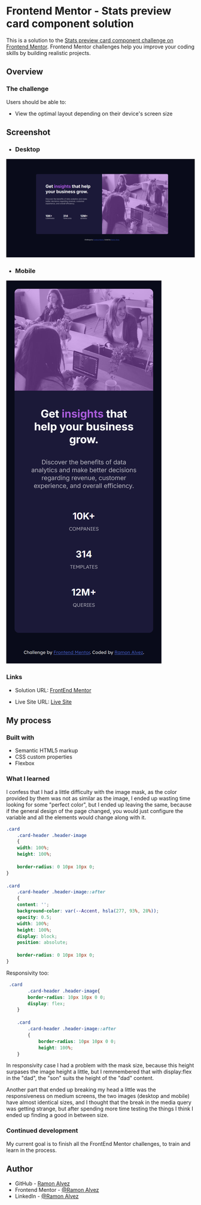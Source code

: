 # Frontend Mentor - Stats preview card component solution

This is a solution to the [Stats preview card component challenge on Frontend Mentor](https://www.frontendmentor.io/challenges/stats-preview-card-component-8JqbgoU62). Frontend Mentor challenges help you improve your coding skills by building realistic projects. 

## Overview

### The challenge

Users should be able to:

- View the optimal layout depending on their device's screen size

## Screenshot

- ### Desktop
![Desktop Preview](./src/screenshots/desktop.PNG)

- ### Mobile
![Mobile Preview](./src/screenshots/mobile.png)


### Links

- Solution URL: [FrontEnd Mentor](https://www.frontendmentor.io/solutions/-html5-e-css-9-newbie-stats-preview-card-J2PP9o9gBZ)

- Live Site URL: [Live Site](https://ramon-alvez.github.io/Frontend-Mentor-HTML-CSS-Newbie-Stats-Preview-Card/)

## My process

### Built with

- Semantic HTML5 markup
- CSS custom properties
- Flexbox

### What I learned

I confess that I had a little difficulty with the image mask, as the color provided by them was not as similar as the image, I ended up wasting time looking for some "perfect color", but I ended up leaving the same, because if the general design of the page changed, you would just configure the variable and all the elements would change along with it.

```css
.card 
    .card-header .header-image
    {
    width: 100%;
    height: 100%;

    border-radius: 0 10px 10px 0;
}

.card 
    .card-header .header-image::after
    {
    content: '';
    background-color: var(--Accent, hsla(277, 93%, 28%));
    opacity: 0.5;
    width: 100%;
    height: 100%;
    display: block;
    position: absolute;

    border-radius: 0 10px 10px 0;
}
```

Responsivity too:

```css
 .card 
        .card-header .header-image{
        border-radius: 10px 10px 0 0;
        display: flex;
    }

    .card 
        .card-header .header-image::after
        {
            border-radius: 10px 10px 0 0;
            height: 100%;
    }
```

In responsivity case I had a problem with the mask size, because this height surpases the image height a little, but I remmembered that with display:flex in the "dad", the "son" suits the height of the "dad" content. 

Another part that ended up breaking my head a little was the responsiveness on medium screens, the two images (desktop and mobile) have almost identical sizes, and I thought that the break in the media query was getting strange, but after spending more time testing the things I think I ended up finding a good in between size.

### Continued development

My current goal is to finish all the FrontEnd Mentor challenges, to train and learn in the process.

## Author

- GitHub - [Ramon Alvez](https://github.com/Ramon-Alvez)
- Frontend Mentor - [@Ramon Alvez](https://www.frontendmentor.io/profile/Ramon-Alvez)
- LinkedIn - [@Ramon Alvez](https://www.linkedin.com/in/ramon-alvez/)

